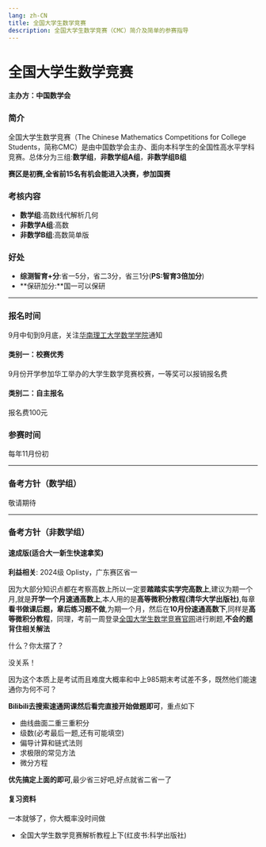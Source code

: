 ```yaml
---
lang: zh-CN
title: 全国大学生数学竞赛
description: 全国大学生数学竞赛（CMC）简介及简单的参赛指导
---
```


# 全国大学生数学竞赛

**主办方：中国数学会**

### 简介

全国大学生数学竞赛（The Chinese Mathematics Competitions for College Students，简称CMC）是由中国数学会主办、面向本科学生的全国性高水平学科竞赛。总体分为三组:**数学组**，**非数学组A组**，**非数学组B组**

**赛区是初赛,全省前15名有机会能进入决赛，参加国赛**

### 考核内容

* **数学组**:高数线代解析几何
* **非数学A组**:高数
* **非数学B组**:高数简单版

### 好处

* **综测智育+分**:省一5分，省二3分，省三1分(**PS:智育3倍加分**)
* **保研加分:**国一可以保研

---

### 报名时间

9月中旬到9月底，关注[华南理工大学数学学院](https://www2.scut.edu.cn/math/)通知

#### 类别一：校赛优秀

9月份开学参加华工举办的大学生数学竞赛校赛，一等奖可以报销报名费

#### 类别二：自主报名

报名费100元

### 参赛时间
每年11月份初

---

### 备考方针（数学组）

敬请期待

---

### 备考方针（非数学组）

#### 速成版(适合大一新生快速拿奖)

**利益相关**: 2024级 Oplisty，广东赛区省一

因为大部分知识点都在考察高数上所以一定要**踏踏实实学完高数上**,建议为期一个月,就是**开学一个月速通高数上**,本人用的是**高等微积分教程(清华大学出版社)**,每章**看书做课后题，章后练习题不做**,为期一个月，然后在**10月份速通高数下**,同样是**高等微积分教程**，同理，考前一周登录[全国大学生数学竞赛官网](https://www.cmathc.org.cn/shiti/)进行刷题,**不会的题背住相关解法**

什么？你太摆了？

没关系！

因为这个本质上是考试而且难度大概率和中上985期末考试差不多，既然他们能速通你为何不可？

**Bilibili去搜索速通网课然后看完直接开始做题即可**，重点如下

* 曲线曲面二重三重积分
* 级数(必考最后一题,还有可能填空)
* 偏导计算和链式法则
* 求极限的常见方法
* 微分方程

**优先搞定上面的即可**,最少省三好吧,好点就省二省一了

#### 复习资料

一本就够了，你大概率没时间做

* 全国大学生数学竞赛解析教程上下(红皮书:科学出版社)